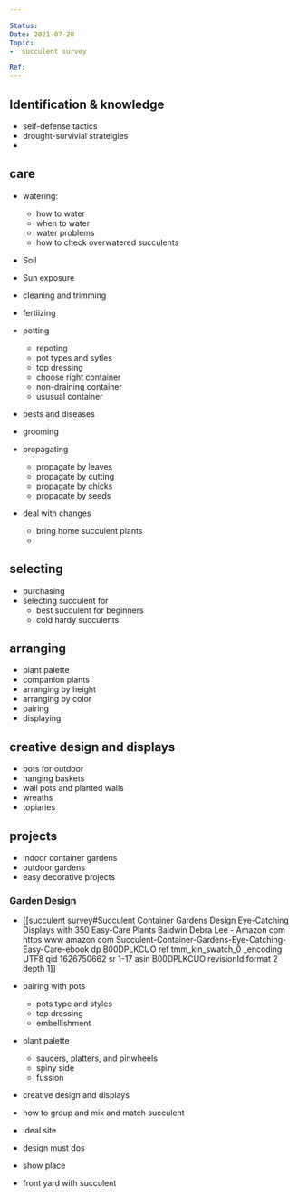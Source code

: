 ```yaml
---

Status: 
Date: 2021-07-20
Topic:
-  succulent survey

Ref:
---
```



## Identification & knowledge
* self-defense tactics
* drought-survivial strateigies
* 
## care
* watering:
	* how to water
	* when to water
	* water problems
	* how to check overwatered succulents
* Soil

* Sun exposure

* cleaning and trimming

* fertiizing 

* potting
	* repoting
	* pot types and sytles
	* top dressing
	* choose right container
	* non-draining container
	* ususual container

* pests and diseases
* grooming
* propagating
	* propagate by leaves
	* propagate by cutting
	* propagate by chicks
	* propagate by seeds

* deal with changes

	* bring home succulent plants
	* 
## selecting 

* purchasing
* selecting succulent for 
	* best succulent for beginners
	* cold hardy succulents
## arranging
* plant palette
* companion plants
* arranging by height
* arranging  by color
* pairing
* displaying

## creative design and displays
* pots for outdoor 
* hanging baskets
* wall pots and planted walls
* wreaths
* topiaries
 
## projects

* indoor container gardens
* outdoor gardens
* easy decorative projects





### Garden Design
* [[succulent survey#Succulent Container Gardens Design Eye-Catching Displays with 350 Easy-Care Plants Baldwin Debra Lee - Amazon com https www amazon com Succulent-Container-Gardens-Eye-Catching-Easy-Care-ebook dp B00DPLKCUO ref tmm_kin_swatch_0 _encoding UTF8 qid 1626750662 sr 1-17 asin B00DPLKCUO revisionId format 2 depth 1]]

* pairing with pots
	* pots type and styles
	* top dressing
	* embellishment
* plant palette
	* saucers, platters, and pinwheels
	* spiny side
	* fussion
* creative design and displays
* how to group and mix and match succulent

* ideal site
* design must dos
* show place
* front yard with succulent





